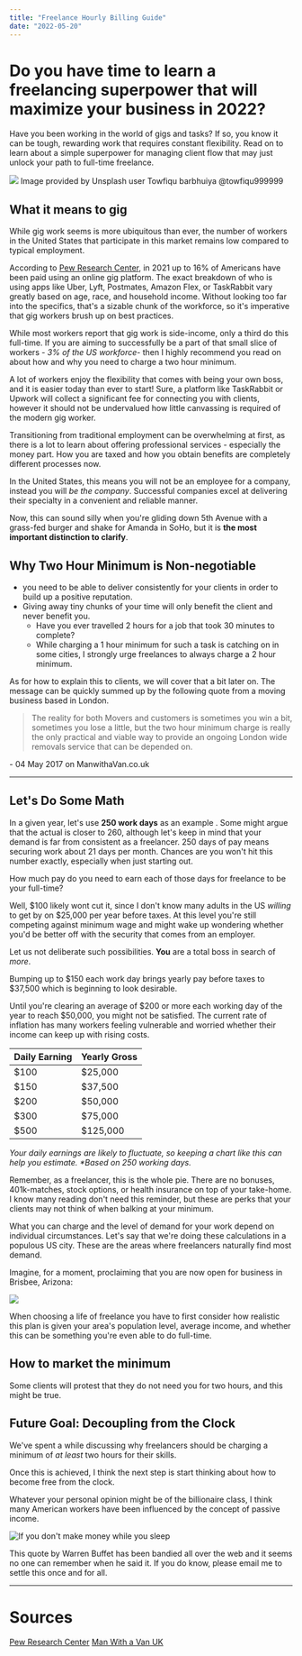 ```yaml
---
title: "Freelance Hourly Billing Guide"
date: "2022-05-20"
---
```


# Do you have time to learn a freelancing superpower that will maximize your business in 2022?

Have you been working in the world of gigs and tasks? If so, you know it can be tough, rewarding work that requires constant flexibility. Read on to learn about a simple superpower for managing client flow that may just unlock your path to full-time freelance.

![](/images/towfiqu_barbhuiya_xkArbdUcUeE_unsplash.jpg)
Image provided by Unsplash user Towfiqu barbhuiya @towfiqu999999

## What it means to gig

While gig work seems is more ubiquitous than ever, the number of workers in the United States that participate in this market remains low compared to typical employment.

According to [Pew Research Center](https://www.pewresearch.org/internet/2021/12/08/the-state-of-gig-work-in-2021/), in 2021 up to 16% of Americans have been paid using an online gig platform. The exact breakdown of who is using apps like Uber, Lyft, Postmates, Amazon Flex, or TaskRabbit vary greatly based on age, race, and household income. Without looking too far into the specifics, that's a sizable chunk of the workforce, so it's imperative that gig workers brush up on best practices.

While most workers report that gig work is side-income, only a third do this full-time. If you are aiming to successfully be a part of that small slice of workers - _3% of the US workforce_- then I highly recommend you read on about how and why you need to charge a two hour minimum.

A lot of workers enjoy the flexibility that comes with being your own boss, and it is easier today than ever to start! Sure, a platform like TaskRabbit or Upwork will collect a significant fee for connecting you with clients, however it should not be undervalued how little canvassing is required of the modern gig worker.

Transitioning from traditional employment can be overwhelming at first, as there is a lot to learn about offering professional services - especially the money part. How you are taxed and how you obtain benefits are completely different processes now.

In the United States, this means you will not be an employee for a company, instead you will _be the company_. Successful companies excel at delivering their specialty in a convenient and reliable manner.

Now, this can sound silly when you're gliding down 5th Avenue with a grass-fed burger and shake for Amanda in SoHo, but it is **the most important distinction to clarify**.

## Why Two Hour Minimum is Non-negotiable

- you need to be able to deliver consistently for your clients in order to build up a positive reputation.
- Giving away tiny chunks of your time will only benefit the client and never benefit you.
  - Have you ever travelled 2 hours for a job that took 30 minutes to complete?
  - While charging a 1 hour minimum for such a task is catching on in some cities, I strongly urge freelances to always charge a 2 hour minimum.

As for how to explain this to clients, we will cover that a bit later on. The message can be quickly summed up by the following quote from a moving business based in London.

> The reality for both Movers and customers is sometimes you win a bit, sometimes you lose a little, but the two hour minimum charge is really the only practical and viable way to provide an ongoing London wide removals service that can be depended on.

\- 04 May 2017 on ManwithaVan.co.uk

---

## Let's Do Some Math

In a given year, let's use **250 work days** as an example . Some might argue that the actual is closer to 260, although let's keep in mind that your demand is far from consistent as a freelancer. 250 days of pay means securing work about 21 days per month. Chances are you won't hit this number exactly, especially when just starting out.

How much pay do you need to earn each of those days for freelance to be your full-time?

Well, $100 likely wont cut it, since I don't know many adults in the US _willing_ to get by on $25,000 per year before taxes. At this level you're still competing against minimum wage and might wake up wondering whether you'd be better off with the security that comes from an employer.

Let us not deliberate such possibilities. **You** are a total boss in search of _more_.

Bumping up to $150 each work day brings yearly pay before taxes to $37,500 which is beginning to look desirable.

Until you're clearing an average of $200 or more each working day of the year to reach $50,000, you might not be satisfied. The current rate of inflation has many workers feeling vulnerable and worried whether their income can keep up with rising costs.

| Daily Earning | Yearly Gross |
| ------------- | ------------ |
| $100          | $25,000      |
| $150          | $37,500      |
| $200          | $50,000      |
| $300          | $75,000      |
| $500          | $125,000     |

_Your daily earnings are likely to fluctuate, so keeping a chart like this can help you estimate. \*Based on 250 working days._

Remember, as a freelancer, this is the whole pie. There are no bonuses, 401k-matches, stock options, or health insurance on top of your take-home. I know many reading don't need this reminder, but these are perks that your clients may not think of when balking at your minimum.

What you can charge and the level of demand for your work depend on individual circumstances. Let's say that we're doing these calculations in a populous US city. These are the areas where freelancers naturally find most demand.

Imagine, for a moment, proclaiming that you are now open for business in Brisbee, Arizona:

![](/images/Brisbee_Arizona_Population.png)

When choosing a life of freelance you have to first consider how realistic this plan is given your area's population level, average income, and whether this can be something you're even able to do full-time.

## How to market the minimum

Some clients will protest that they do not need you for two hours, and this might be true.

## Future Goal: Decoupling from the Clock

We've spent a while discussing why freelancers should be charging a minimum of _at least_ two hours for their skills.

Once this is achieved, I think the next step is start thinking about how to become free from the clock.

Whatever your personal opinion might be of the billionaire class, I think many American workers have been influenced by the concept of passive income.

![If you don't make money while you sleep](/images/Warren_Buffett_Quote.jpg)

This quote by Warren Buffet has been bandied all over the web and it seems no one can remember when he said it. If you do know, please email me to settle this once and for all.

---

# Sources

[Pew Research Center](https://www.pewresearch.org/internet/2021/12/08/the-state-of-gig-work-in-2021/)
[Man With a Van UK](https://manwithavan.co.uk/blog/the-two-hour-minimum-charge-explained)
